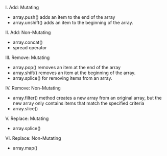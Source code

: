 I. Add: Mutating
- array.push() adds an item to the end of the array
- array.unshift() adds an item to the beginning of the array.

II. Add: Non-Mutating
- array.concat()
- spread operator

III. Remove: Mutating
- array.pop() removes an item at the end of the array
- array.shift() removes an item at the beginning of the array.
- array.splice() for removing items from an array.

IV. Remove: Non-Mutating
- array.filter() method creates a new array from an original array, but the new array only contains items that match the specified criteria
- array.slice() 

V. Replace: Mutating
- array.splice()

VI. Replace: Non-Mutating
- array.map()

